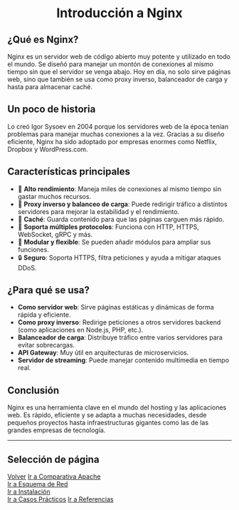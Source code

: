 ### <h1 align="center"> Introducción a Nginx </h1>

## ¿Qué es Nginx?

Nginx es un servidor web de código abierto muy potente y utilizado en todo el mundo. Se diseñó para manejar un montón de conexiones al mismo tiempo sin que el servidor se venga abajo. Hoy en día, no solo sirve páginas web, sino que también se usa como proxy inverso, balanceador de carga y hasta para almacenar caché.

## Un poco de historia

Lo creó Igor Sysoev en 2004 porque los servidores web de la época tenían problemas para manejar muchas conexiones a la vez. Gracias a su diseño eficiente, Nginx ha sido adoptado por empresas enormes como Netflix, Dropbox y WordPress.com.

## Características principales

- 🚀 **Alto rendimiento**: Maneja miles de conexiones al mismo tiempo sin gastar muchos recursos.
- 🔀 **Proxy inverso y balanceo de carga**: Puede redirigir tráfico a distintos servidores para mejorar la estabilidad y el rendimiento.
- 📂 **Caché**: Guarda contenido para que las páginas carguen más rápido.
- 🔗 **Soporta múltiples protocolos**: Funciona con HTTP, HTTPS, WebSocket, gRPC y más.
- 🔧 **Modular y flexible**: Se pueden añadir módulos para ampliar sus funciones.
- 🔒 **Seguro**: Soporta HTTPS, filtra peticiones y ayuda a mitigar ataques DDoS.

## ¿Para qué se usa?

- **Como servidor web**: Sirve páginas estáticas y dinámicas de forma rápida y eficiente.
- **Como proxy inverso**: Redirige peticiones a otros servidores backend (como aplicaciones en Node.js, PHP, etc.).
- **Balanceador de carga**: Distribuye tráfico entre varios servidores para evitar sobrecargas.
- **API Gateway**: Muy útil en arquitecturas de microservicios.
- **Servidor de streaming**: Puede manejar contenido multimedia en tiempo real.

## Conclusión

Nginx es una herramienta clave en el mundo del hosting y las aplicaciones web. Es rápido, eficiente y se adapta a muchas necesidades, desde pequeños proyectos hasta infraestructuras gigantes como las de las grandes empresas de tecnología.

---

## Selección de página 
[Volver](./README.md) 
[Ir a Comparativa Apache](./Comparativa.md)  
[Ir a Esquema de Red](./Esquema-red.md)  
[Ir a Instalación](./Instalacion.md)  
[Ir a Casos Prácticos](./Casos-practicos.md) 
[Ir a Referencias](./Referencias.md)  
